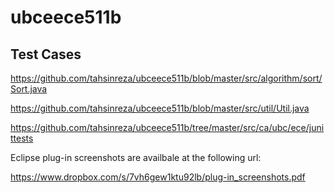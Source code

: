ubceece511b
===========

Test Cases
----------

https://github.com/tahsinreza/ubceece511b/blob/master/src/algorithm/sort/Sort.java

https://github.com/tahsinreza/ubceece511b/blob/master/src/util/Util.java

https://github.com/tahsinreza/ubceece511b/tree/master/src/ca/ubc/ece/junittests

Eclipse plug-in screenshots are availbale at the following url:

https://www.dropbox.com/s/7vh6gew1ktu92lb/plug-in_screenshots.pdf
